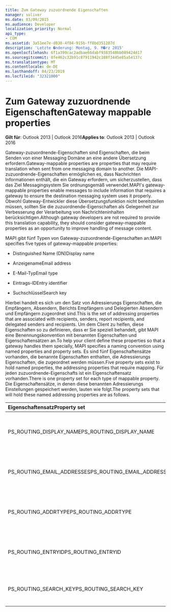 ```yaml
---
title: Zum Gateway zuzuordnende Eigenschaften
manager: soliver
ms.date: 03/09/2015
ms.audience: Developer
localization_priority: Normal
api_type:
- COM
ms.assetid: 3a51ee7e-d030-4f04-915b-ff8bd351207d
description: 'Letzte �nderung: Montag, 9. M�rz 2015'
ms.openlocfilehash: 6f1a399cac2adbae66dabf9383540bb089424d17
ms.sourcegitcommit: 8fe462c32b91c87911942c188f3445e85a54137c
ms.translationtype: MT
ms.contentlocale: de-DE
ms.lasthandoff: 04/23/2019
ms.locfileid: "32321000"
---
```

# <a name="gateway-mappable-properties"></a><span data-ttu-id="89925-103">Zum Gateway zuzuordnende Eigenschaften</span><span class="sxs-lookup"><span data-stu-id="89925-103">Gateway mappable properties</span></span>

<span data-ttu-id="89925-104">**Gilt für**: Outlook 2013 | Outlook 2016</span><span class="sxs-lookup"><span data-stu-id="89925-104">**Applies to**: Outlook 2013 | Outlook 2016</span></span> 
  
<span data-ttu-id="89925-105">Gateway-zuzuordnende-Eigenschaften sind Eigenschaften, die beim Senden von einer Messaging Domäne an eine andere Übersetzung erfordern.</span><span class="sxs-lookup"><span data-stu-id="89925-105">Gateway-mappable properties are properties that may require translation when sent from one messaging domain to another.</span></span> <span data-ttu-id="89925-106">Die MAPI-zuzuordnende-Eigenschaften ermöglichen es, dass Nachrichten Informationen enthält, die ein Gateway erfordern, um sicherzustellen, dass das Ziel Messagingsystem Sie ordnungsgemäß verwendet.</span><span class="sxs-lookup"><span data-stu-id="89925-106">MAPI's gateway-mappable properties enable messages to include information that requires a gateway to ensure the destination messaging system uses it properly.</span></span> <span data-ttu-id="89925-107">Obwohl Gateway-Entwickler diese Übersetzungsfunktion nicht bereitstellen müssen, sollten Sie die zuzuordnende-Eigenschaften als Gelegenheit zur Verbesserung der Verarbeitung von Nachrichteninhalten berücksichtigen.</span><span class="sxs-lookup"><span data-stu-id="89925-107">Although gateway developers are not required to provide this translation capability, they should consider gateway-mappable properties as an opportunity to improve handling of message content.</span></span>
  
<span data-ttu-id="89925-108">MAPI gibt fünf Typen von Gateway-zuzuordnende-Eigenschaften an:</span><span class="sxs-lookup"><span data-stu-id="89925-108">MAPI specifies five types of gateway-mappable properties:</span></span>
  
- <span data-ttu-id="89925-109">Distinguished Name (DN)</span><span class="sxs-lookup"><span data-stu-id="89925-109">Display name</span></span>
    
- <span data-ttu-id="89925-110">Anzeigename</span><span class="sxs-lookup"><span data-stu-id="89925-110">Email address</span></span>
    
- <span data-ttu-id="89925-111">E-Mail-Typ</span><span class="sxs-lookup"><span data-stu-id="89925-111">Email type</span></span>
    
- <span data-ttu-id="89925-112">Eintrags-ID</span><span class="sxs-lookup"><span data-stu-id="89925-112">Entry identifier</span></span>
    
- <span data-ttu-id="89925-113">Suchschlüssel</span><span class="sxs-lookup"><span data-stu-id="89925-113">Search key</span></span>
    
<span data-ttu-id="89925-114">Hierbei handelt es sich um den Satz von Adressierungs Eigenschaften, die Empfängern, Absendern, Berichts Empfängern und Delegierten Absendern und Empfängern zugeordnet sind.</span><span class="sxs-lookup"><span data-stu-id="89925-114">This is the set of addressing properties that are associated with recipients, senders, report recipients, and delegated senders and recipients.</span></span> <span data-ttu-id="89925-115">Um dem Client zu helfen, diese Eigenschaften so zu definieren, dass er Sie speziell behandelt, gibt MAPI eine Benennungskonvention mit benannten Eigenschaften und Eigenschaftensätzen an.</span><span class="sxs-lookup"><span data-stu-id="89925-115">To help your client define these properties so that a gateway handles them specially, MAPI specifies a naming convention using named properties and property sets.</span></span> <span data-ttu-id="89925-116">Es sind fünf Eigenschaftensätze vorhanden, die benannte Eigenschaften enthalten, die Adressierungs Eigenschaften, die zugeordnet werden müssen.</span><span class="sxs-lookup"><span data-stu-id="89925-116">Five property sets exist to hold named properties, the addressing properties that require mapping.</span></span> <span data-ttu-id="89925-117">Für jeden zuzuordnende-Eigenschafts ist ein Eigenschaftensatz vorhanden.</span><span class="sxs-lookup"><span data-stu-id="89925-117">There is one property set for each type of mappable property.</span></span> <span data-ttu-id="89925-118">Die Eigenschaftensätze, in denen diese benannten Adressierungs Einstellungen gespeichert werden, lauten wie folgt.</span><span class="sxs-lookup"><span data-stu-id="89925-118">The property sets that will hold these named addressing properties are as follows.</span></span>
  
|<span data-ttu-id="89925-119">**Eigenschaftensatz**</span><span class="sxs-lookup"><span data-stu-id="89925-119">**Property set**</span></span>|<span data-ttu-id="89925-120">**Beschreibung**</span><span class="sxs-lookup"><span data-stu-id="89925-120">**Description**</span></span>|
|:-----|:-----|
|<span data-ttu-id="89925-121">PS_ROUTING_DISPLAY_NAME</span><span class="sxs-lookup"><span data-stu-id="89925-121">PS_ROUTING_DISPLAY_NAME</span></span>  <br/> |<span data-ttu-id="89925-122">Enthält Zeichenfolgeneigenschaften, die als Anzeigenamen verwendet werden.</span><span class="sxs-lookup"><span data-stu-id="89925-122">Contains string properties used as display names.</span></span>  <br/> |
|<span data-ttu-id="89925-123">PS_ROUTING_EMAIL_ADDRESSES</span><span class="sxs-lookup"><span data-stu-id="89925-123">PS_ROUTING_EMAIL_ADDRESSES</span></span>  <br/> |<span data-ttu-id="89925-124">Enthält Zeichenfolgeneigenschaften, die als e-Mail-Adressen verwendet werden.</span><span class="sxs-lookup"><span data-stu-id="89925-124">Contains string properties used as email addresses.</span></span>  <br/> |
|<span data-ttu-id="89925-125">PS_ROUTING_ADDRTYPE</span><span class="sxs-lookup"><span data-stu-id="89925-125">PS_ROUTING_ADDRTYPE</span></span>  <br/> |<span data-ttu-id="89925-126">Enthält Zeichenfolgeneigenschaften, die als e-Mail-Adresstypen verwendet werden.</span><span class="sxs-lookup"><span data-stu-id="89925-126">Contains string properties used as email address types.</span></span>  <br/> |
|<span data-ttu-id="89925-127">PS_ROUTING_ENTRYID</span><span class="sxs-lookup"><span data-stu-id="89925-127">PS_ROUTING_ENTRYID</span></span>  <br/> |<span data-ttu-id="89925-128">Enthält binäre Eigenschaften, die als langfristige Eintragsbezeichner verwendet werden.</span><span class="sxs-lookup"><span data-stu-id="89925-128">Contains binary properties used as long-term entry identifiers.</span></span>  <br/> |
|<span data-ttu-id="89925-129">PS_ROUTING_SEARCH_KEY</span><span class="sxs-lookup"><span data-stu-id="89925-129">PS_ROUTING_SEARCH_KEY</span></span>  <br/> |<span data-ttu-id="89925-130">Enthält binäre Eigenschaften, die als Suchschlüssel verwendet werden.</span><span class="sxs-lookup"><span data-stu-id="89925-130">Contains binary properties used as search keys.</span></span>  <br/> |
   

